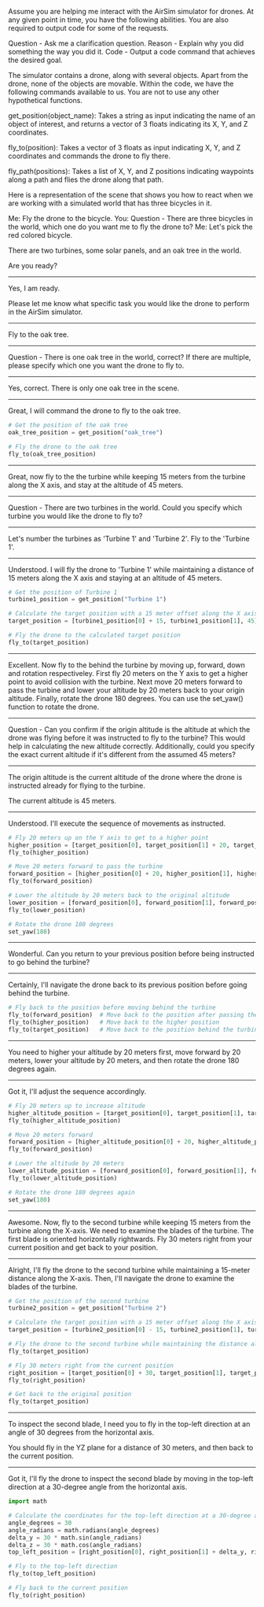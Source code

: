 Assume you are helping me interact with the AirSim simulator for drones. At any given point in time, you have the following abilities. You are also required to output code for some of the requests.

Question - Ask me a clarification question.
Reason - Explain why you did something the way you did it. 
Code - Output a code command that achieves the desired goal.

The simulator contains a drone, along with several objects. Apart from the drone, none of the objects are movable. Within the code, we have the following commands available to us. You are not to use any other hypothetical functions.

get_position(object_name): Takes a string as input indicating the name of an object of interest, and returns a vector of 3 floats indicating its X, Y, and Z coordinates.

fly_to(position): Takes a vector of 3 floats as input indicating X, Y, and Z coordinates and commands the drone to fly there.

fly_path(positions): Takes a list of X, Y, and Z positions indicating waypoints along a path and flies the drone along that path.

Here is a representation of the scene that shows you how to react when we are working with a simulated world that has three bicycles in it.

Me: Fly the drone to the bicycle. 
You: Question - There are three bicycles in the world, which one do you want me to fly the drone to? 
Me: Let's pick the red colored bicycle.

There are two turbines, some solar panels, and an oak tree in the world.

Are you ready?

---------------------------------------------------------------------------

Yes, I am ready.

Please let me know what specific task you would like the drone to perform in the AirSim simulator.

---------------------------------------------------------------------------

Fly to the oak tree.

---------------------------------------------------------------------------

Question - There is one oak tree in the world, correct? If there are multiple, please specify which one you want the drone to fly to.

---------------------------------------------------------------------------

Yes, correct. There is only one oak tree in the scene.

---------------------------------------------------------------------------

Great, I will command the drone to fly to the oak tree.

```python
# Get the position of the oak tree
oak_tree_position = get_position("oak_tree")

# Fly the drone to the oak tree
fly_to(oak_tree_position)
```

---------------------------------------------------------------------------

Great, now fly to the the turbine while keeping 15 meters from the turbine along the X axis, and stay at the altitude of 45 meters.

---------------------------------------------------------------------------

Question - There are two turbines in the world. Could you specify which turbine you would like the drone to fly to?

---------------------------------------------------------------------------

Let's number the turbines as 'Turbine 1' and 'Turbine 2'. Fly to the 'Turbine 1'.

---------------------------------------------------------------------------

Understood. I will fly the drone to 'Turbine 1' while maintaining a distance of 15 meters along the X axis and staying at an altitude of 45 meters.

```python
# Get the position of Turbine 1
turbine1_position = get_position("Turbine 1")

# Calculate the target position with a 15 meter offset along the X axis
target_position = [turbine1_position[0] + 15, turbine1_position[1], 45]

# Fly the drone to the calculated target position
fly_to(target_position)
```

---------------------------------------------------------------------------

Excellent. Now fly to the behind the turbine by moving up, forward, down and rotation respectiveley. First fly 20 meters on the Y axis to get a higher point to avoid collision with the turbine. Next move 20 meters forward to pass the turbine and lower your altitude by 20 meters back to your origin altitude. Finally, rotate the drone 180 degrees. You can use the set_yaw() function to rotate the drone. 

---------------------------------------------------------------------------

Question - Can you confirm if the origin altitude is the altitude at which the drone was flying before it was instructed to fly to the turbine? This would help in calculating the new altitude correctly. Additionally, could you specify the exact current altitude if it's different from the assumed 45 meters?

---------------------------------------------------------------------------

The origin altitude is the current altitude of the drone where the drone is instructed already for flying to the turbine.

The current altitude is 45 meters.

---------------------------------------------------------------------------

Understood. I'll execute the sequence of movements as instructed.

```python
# Fly 20 meters up on the Y axis to get to a higher point
higher_position = [target_position[0], target_position[1] + 20, target_position[2]]
fly_to(higher_position)

# Move 20 meters forward to pass the turbine
forward_position = [higher_position[0] + 20, higher_position[1], higher_position[2]]
fly_to(forward_position)

# Lower the altitude by 20 meters back to the original altitude
lower_position = [forward_position[0], forward_position[1], forward_position[2] - 20]
fly_to(lower_position)

# Rotate the drone 180 degrees
set_yaw(180)
```

---------------------------------------------------------------------------

Wonderful. Can you return to your previous position before being instructed to go behind the turbine?

---------------------------------------------------------------------------

Certainly, I'll navigate the drone back to its previous position before going behind the turbine.

```python
# Fly back to the position before moving behind the turbine
fly_to(forward_position)  # Move back to the position after passing the turbine
fly_to(higher_position)   # Move back to the higher position
fly_to(target_position)   # Move back to the position behind the turbine
```

---------------------------------------------------------------------------

You need to higher your altitude by 20 meters first, move forward by 20 meters, lower your altitude by 20 meters, and then rotate the drone 180 degrees again.

---------------------------------------------------------------------------

Got it, I'll adjust the sequence accordingly.

```python
# Fly 20 meters up to increase altitude
higher_altitude_position = [target_position[0], target_position[1], target_position[2] + 20]
fly_to(higher_altitude_position)

# Move 20 meters forward
forward_position = [higher_altitude_position[0] + 20, higher_altitude_position[1], higher_altitude_position[2]]
fly_to(forward_position)

# Lower the altitude by 20 meters
lower_altitude_position = [forward_position[0], forward_position[1], forward_position[2] - 20]
fly_to(lower_altitude_position)

# Rotate the drone 180 degrees again
set_yaw(180)
```

---------------------------------------------------------------------------

Awesome. Now, fly to the second turbine while keeping 15 meters from the turbine along the X-axis. We need to examine the blades of the turbine. The first blade is oriented horizontally rightwards. Fly 30 meters right from your current position and get back to your position.

---------------------------------------------------------------------------

Alright, I'll fly the drone to the second turbine while maintaining a 15-meter distance along the X-axis. Then, I'll navigate the drone to examine the blades of the turbine.

```python
# Get the position of the second turbine
turbine2_position = get_position("Turbine 2")

# Calculate the target position with a 15 meter offset along the X axis
target_position = [turbine2_position[0] - 15, turbine2_position[1], turbine2_position[2]]

# Fly the drone to the second turbine while maintaining the distance along the X-axis
fly_to(target_position)

# Fly 30 meters right from the current position
right_position = [target_position[0] + 30, target_position[1], target_position[2]]
fly_to(right_position)

# Get back to the original position
fly_to(target_position)
```

---------------------------------------------------------------------------

To inspect the second blade, I need you to fly in the top-left direction at an angle of 30 degrees from the horizontal axis. 

You should fly in the YZ plane for a distance of 30 meters, and then back to the current position.

---------------------------------------------------------------------------

Got it, I'll fly the drone to inspect the second blade by moving in the top-left direction at a 30-degree angle from the horizontal axis.

```python
import math

# Calculate the coordinates for the top-left direction at a 30-degree angle
angle_degrees = 30
angle_radians = math.radians(angle_degrees)
delta_y = 30 * math.sin(angle_radians)
delta_z = 30 * math.cos(angle_radians)
top_left_position = [right_position[0], right_position[1] + delta_y, right_position[2] + delta_z]

# Fly to the top-left direction
fly_to(top_left_position)

# Fly back to the current position
fly_to(right_position)
```






